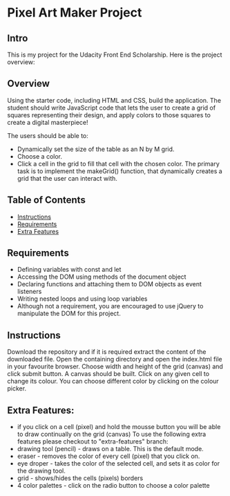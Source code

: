# Pixel Art Maker Project
## Intro
This is my project for the Udacity Front End Scholarship. Here is the project overview:

## Overview
Using the starter code, including HTML and CSS, build the application. The student should write JavaScript code that lets the user to create a grid of squares representing their design, and apply colors to those squares to create a digital masterpiece!

The users should be able to:

* Dynamically set the size of the table as an N by M grid.
* Choose a color.
* Click a cell in the grid to fill that cell with the chosen color.
The primary task is to implement the makeGrid() function, that dynamically creates a grid that the user can interact with.

## Table of Contents

* [Instructions](#instructions)
* [Requirements](#requirements)
* [Extra Features](#extra-features)

## Requirements

* Defining variables with const and let
* Accessing the DOM using methods of the document object
* Declaring functions and attaching them to DOM objects as event listeners
* Writing nested loops and using loop variables
* Although not a requirement, you are encouraged to use jQuery to manipulate the DOM for this project.

## Instructions
Download the repository and if it is required extract the content of the downloaded file. Open the containing directory and open the index.html file in your favourite browser. Choose width and height of the grid (canvas) and click submit button. A canvas should be built. Click on any given cell to change its colour. You can choose different color by clicking on the colour picker.

## Extra Features:
* if you click on a cell (pixel) and hold the mousse button you will be able to draw continually on the grid (canvas)
To use the following extra features please checkout to "extra-features" branch:
* drawing tool (pencil) - draws on a table. This is the default mode.
* eraser - removes the color of every cell (pixel) that you click on.
* eye droper - takes the color of the selected cell, and sets it as color for the drawing tool.
* grid - shows/hides the cells (pixels) borders
* 4 color palettes - click on the radio button to choose a color palette
